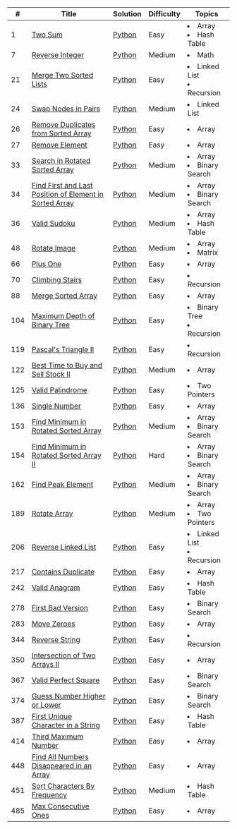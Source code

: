 
| #   | Title                                                                                                                                        | Solution                                                                | Difficulty | Topics                                  |
|-----|----------------------------------------------------------------------------------------------------------------------------------------------|-------------------------------------------------------------------------|------------|-----------------------------------------|
| 1   | [Two Sum](https://leetcode.com/problems/two-sum)                                                                                             | [Python](1.Two_Sum.py)                                                  | Easy       | <li>Array</li> <li>Hash Table</li>      |
| 7   | [Reverse Integer](https://leetcode.com/problems/reverse-integer/)                                                                                     | [Python](7.Reverse_Integer.py)                                          | Medium     | <li>Math</li>                           |
| 21  | [Merge Two Sorted Lists](https://leetcode.com/problems/merge-two-sorted-lists/)                                                              | [Python](21.Merge_Two_Sorted_Lists.py)                                  | Easy       | <li>Linked List</li> <li>Recursion</li> | 
| 24  | [Swap Nodes in Pairs](https://leetcode.com/problems/swap-nodes-in-pairs/)                                                                    | [Python](24.Swap_Nodes_in_Pairs.py)                                     | Medium     | <li>Linked List</li>                    |
| 26  | [Remove Duplicates from Sorted Array](https://leetcode.com/problems/remove-duplicates-from-sorted-array/)                                    | [Python](26.Remove_Duplicates_from_Sorted_Array.py)                     | Easy       | <li>Array</li>                          | 
| 27  | [Remove Element](https://leetcode.com/problems/remove-element/)                                                                              | [Python](27.Remove_Element.py)                                          | Easy       | <li>Array</li>                          |  
| 33  | [Search in Rotated Sorted Array](https://leetcode.com/problems/search-in-rotated-sorted-array/)                                              | [Python](33.Search_in_Rotated_Sorted_Array.py)                          | Medium     | <li>Array</li><li>Binary Search</li>    | 
| 34  | [Find First and Last Position of Element in Sorted Array](https://leetcode.com/problems/find-first-and-last-position-of-element-in-sorted-array/) | [Python](34.Find_First_and_Last_Position_of_Element_in_Sorted_Array.py) | Medium     | <li>Array</li><li>Binary Search</li>    | 
| 36  | [Valid Sudoku](https://leetcode.com/problems/valid-sudoku/)                                                                                  | [Python](36.Valid_Sudoku.py)                                            | Medium     | <li>Array</li><li>Hash Table</li>       |
| 48  | [Rotate Image](https://leetcode.com/problems/rotate-image/)                                                                                  | [Python](48.Rotate_Image.py)                                            | Medium     | <li>Array</li><li>Matrix</li>           |
| 66  | [Plus One](https://leetcode.com/problems/plus-one)                                                                                           | [Python](66.Plus_One.py)                                                | Easy       | <li>Array</li>                          
| 70  | [Climbing Stairs](https://leetcode.com/problems/climbing-stairs/)                                                                            | [Python](70.Climbing_Stairs.py)                                         | Easy       | <li>Recursion</li>                      
| 88  | [Merge Sorted Array](https://leetcode.com/problems/merge-sorted-array/)                                                                      | [Python](88.Merge_Sorted_Array.py)                                      | Easy       | <li>Array</li>                          | 
| 104 | [Maximum Depth of Binary Tree](https://leetcode.com/problems/maximum-depth-of-binary-tree/)                                                  | [Python](104.Maximum_Depth_of_Binary_Tree.py)                           | Easy       | <li>Binary Tree</li> <li>Recursion</li> |
| 119 | [Pascal's Triangle II](https://leetcode.com/problems/pascals-triangle-ii/)                                                                   | [Python](119.Pascal's_Triangle_II.py)                                   | Easy       | <li>Recursion</li>                      | 
| 122 | [Best Time to Buy and Sell Stock II](https://leetcode.com/problems/best-time-to-buy-and-sell-stock-ii/)                                      | [Python](119.Pascal's_Triangle_II.py)                                   | Medium     | <li>Array</li>                          |
| 125 | [Valid Palindrome](https://leetcode.com/problems/valid-palindrome)                                           | [Python](119.Valid_Palindrome.py)                                       | Easy       | <li>Two Pointers</li>                   |
| 136 | [Single Number](https://leetcode.com/problems/single-number/)                                                                                | [Python](136.Single_Number.py)                                          | Easy       | <li>Array</li>                          |
| 153 | [Find Minimum in Rotated Sorted Array](https://leetcode.com/problems/find-minimum-in-rotated-sorted-array/)                                  | [Python](153.Find_Minimum_in_Rotated_Sorted_Array.py)                   | Medium     | <li>Array</li><li>Binary Search</li>    |
| 154 | [Find Minimum in Rotated Sorted Array II](https://leetcode.com/problems/find-minimum-in-rotated-sorted-array-ii/)                            | [Python](154.Find_Minimum_in_Rotated_Sorted_Array_II.py)                | Hard       | <li>Array</li><li>Binary Search</li>    | 
| 162 | [Find Peak Element](https://leetcode.com/problems/find-peak-element/)                                                                        | [Python](162.Find_Peak_Element.py)                                      | Medium     | <li>Array</li><li>Binary Search</li>    | 
| 189 | [Rotate Array](https://leetcode.com/problems/rotate-array)                                                                                   | [Python](189.Rotate_Array.py)                                           | Medium     | <li>Array</li><li>Two Pointers</li>     |
| 206 | [Reverse Linked List](https://leetcode.com/problems/reverse-linked-list/)                                                                    | [Python](206.Reverse_Linked_List.py)                                    | Easy       | <li>Linked List</li><li>Recursion</li>  |
| 217 | [Contains Duplicate](https://leetcode.com/problems/contains-duplicate/)                                                                      | [Python](217.Contains_Duplicate.py)                                     | Easy       | <li>Array</li>                          |
| 242 | [Valid Anagram](https://leetcode.com/problems/valid-anagram/)                                                                         | [Python](242.Valid_Anagram.py)                                          | Easy       | <li>Hash Table</li>                     |
| 278 | [First Bad Version](https://leetcode.com/problems/first-bad-version/)                                                                        | [Python](278.First_Bad_Version.py)                                      | Easy       | <li>Binary Search</li>                  | 
| 283 | [Move Zeroes](https://leetcode.com/problems/move-zeroes/)                                                                                    | [Python](283.Move_Zeroes.py)                                            | Easy       | <li>Array</li>                          | 
| 344 | [Reverse String](https://leetcode.com/problems/reverse-string/)                                                                              | [Python](344.Reverse_String.py)                                         | Easy       | <li>Recursion</li>                      |
| 350 | [Intersection of Two Arrays II](https://leetcode.com/problems/intersection-of-two-arrays-ii)                                                 | [Python](350.Intersection_of_two_arrays_II.py)                          | Easy       | <li>Array</li>                          |
| 367 | [Valid Perfect Square](https://leetcode.com/problems/valid-perfect-square/)                                                                  | [Python](367.Valid_Perfect_Square.py)                                   | Easy       | <li>Binary Search</li>                  | 
| 374 | [Guess Number Higher or Lower](https://leetcode.com/problems/guess-number-higher-or-lower/)                                                  | [Python](374.Guess_Number_Higher_or_Lower.py)                           | Easy       | <li>Binary Search</li>                  | 
| 387 | [First Unique Character in a String](https://leetcode.com/problems/first-unique-character-in-a-string/)                                                  | [Python](387.First_Unique_Character_in_a_String)                        | Easy       | <li>Hash Table</li>                     |
| 414 | [Third Maximum Number](https://leetcode.com/problems/third-maximum-number/)                                                                  | [Python](414.Third_Maximum_Number.py)                                   | Easy       | <li>Array</li>                          | 
| 448 | [Find All Numbers Disappeared in an Array](https://leetcode.com/problems/find-all-numbers-disappeared-in-an-array/)                          | [Python](448.Find_All_Numbers_Disappeared_in_an_Array.py)               | Easy       | <li>Array</li>                          |
| 451 | [Sort Characters By Frequency](https://leetcode.com/problems/sort-characters-by-frequency)                               | [Python](451.Sort_Characters_By_Frequency.py)               | Medium     | <li>Hash Table</li>                     |
| 485 | [Max Consecutive Ones](https://leetcode.com/problems/max-consecutive-ones/)                                                                  | [Python](485.Max_Consecutive_Ones.py)                                   | Easy       | <li>Array</li>                          |